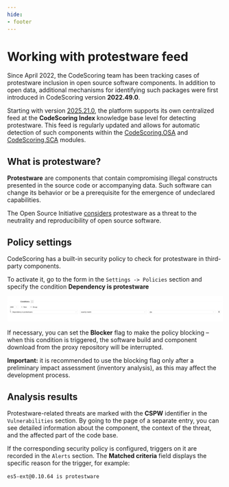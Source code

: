 ```yaml
---
hide:
- footer
---
```


# Working with protestware feed

Since April 2022, the CodeScoring team has been tracking cases of protestware inclusion in open source software components. In addition to open data, additional mechanisms for identifying such packages were first introduced in CodeScoring version **2022.49.0**.

Starting with version [2025.21.0](/changelog/on-premise-changelog.en/#2025210-2025-05-21), the platform supports its own centralized feed at the **CodeScoring Index** knowledge base level for detecting protestware. This feed is regularly updated and allows for automatic detection of such components within the [CodeScoring.OSA](/osa/index.en) and [CodeScoring.SCA](/sca/index.en) modules.

## What is protestware?

**Protestware** are components that contain compromising illegal constructs presented in the source code or accompanying data. Such software can change its behavior or be a prerequisite for the emergence of undeclared capabilities.

The Open Source Initiative [considers](https://opensource.org/blog/open-source-protestware-harms-open-source) protestware as a threat to the neutrality and reproducibility of open source software.

## Policy settings

CodeScoring has a built-in security policy to check for protestware in third-party components.

To activate it, go to the form in the `Settings -> Policies` section and specify the condition **Dependency is protestware**

![Protestware policy](/assets/img/feeds/protestware-policy-en.png)

If necessary, you can set the **Blocker** flag to make the policy blocking – when this condition is triggered, the software build and component download from the proxy repository will be interrupted.

**Important:** it is recommended to use the blocking flag only after a preliminary impact assessment (inventory analysis), as this may affect the development process.

## Analysis results

Protestware-related threats are marked with the **CSPW** identifier in the `Vulnerabilities` section. By going to the page of a separate entry, you can see detailed information about the component, the context of the threat, and the affected part of the code base.

If the corresponding security policy is configured, triggers on it are recorded in the `Alerts` section. The **Matched criteria** field displays the specific reason for the trigger, for example:

```
es5-ext@0.10.64 is protestware
```
